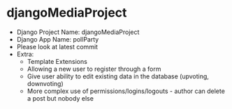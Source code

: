# djangoMediaProject

- Django Project Name: djangoMediaProject 
- Django App Name: pollParty
- Please look at latest commit 
- Extra: 
     - Template Extensions 
     - Allowing a new user to register through a form 
     - Give user ability to edit existing data in the database (upvoting, downvoting) 
     - More complex use of permissions/logins/logouts - author can delete a post but nobody else 
   
